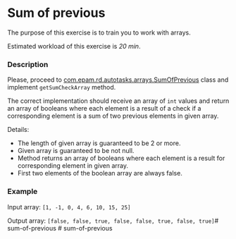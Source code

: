 # Sum of previous

The purpose of this exercise is to train you to work with arrays.

Estimated workload of this exercise is _20 min_.

### Description
Please, proceed to [com.epam.rd.autotasks.arrays.SumOfPrevious](src/main/java/com/epam/rd/autotasks/arrays/SumOfPrevious.java) class
and implement `getSumCheckArray` method.

The correct implementation should receive an array of `int` values 
and return an array of booleans where each element is a result 
of a check if a corresponding element is a sum 
of two previous elements in given array.

Details:
- The length of given array is guaranteed to be 2 or more.
- Given array is guaranteed to be not null.
- Method returns an array of booleans where each element is a result for corresponding element in given array.
- First two elements of the boolean array are always false.

### Example
Input array: `[1, -1, 0, 4, 6, 10, 15, 25]`

Output array: `[false, false, true, false, false, true, false, true]`#   s u m - o f - p r e v i o u s  
 #   s u m - o f - p r e v i o u s  
 